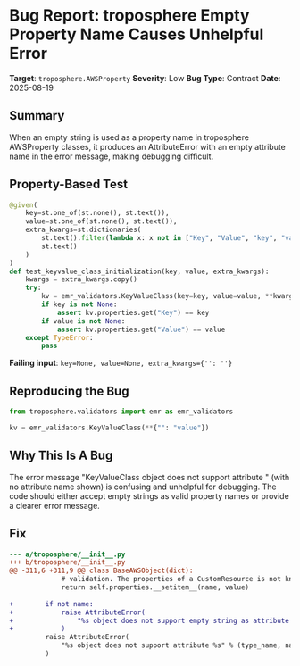 # Bug Report: troposphere Empty Property Name Causes Unhelpful Error

**Target**: `troposphere.AWSProperty`
**Severity**: Low
**Bug Type**: Contract
**Date**: 2025-08-19

## Summary

When an empty string is used as a property name in troposphere AWSProperty classes, it produces an AttributeError with an empty attribute name in the error message, making debugging difficult.

## Property-Based Test

```python
@given(
    key=st.one_of(st.none(), st.text()),
    value=st.one_of(st.none(), st.text()),
    extra_kwargs=st.dictionaries(
        st.text().filter(lambda x: x not in ["Key", "Value", "key", "value"]),
        st.text()
    )
)
def test_keyvalue_class_initialization(key, value, extra_kwargs):
    kwargs = extra_kwargs.copy()
    try:
        kv = emr_validators.KeyValueClass(key=key, value=value, **kwargs)
        if key is not None:
            assert kv.properties.get("Key") == key
        if value is not None:
            assert kv.properties.get("Value") == value
    except TypeError:
        pass
```

**Failing input**: `key=None, value=None, extra_kwargs={'': ''}`

## Reproducing the Bug

```python
from troposphere.validators import emr as emr_validators

kv = emr_validators.KeyValueClass(**{"": "value"})
```

## Why This Is A Bug

The error message "KeyValueClass object does not support attribute " (with no attribute name shown) is confusing and unhelpful for debugging. The code should either accept empty strings as valid property names or provide a clearer error message.

## Fix

```diff
--- a/troposphere/__init__.py
+++ b/troposphere/__init__.py
@@ -311,6 +311,9 @@ class BaseAWSObject(dict):
             # validation. The properties of a CustomResource is not known.
             return self.properties.__setitem__(name, value)
     
+        if not name:
+            raise AttributeError(
+                "%s object does not support empty string as attribute name" % type_name
+            )
         raise AttributeError(
             "%s object does not support attribute %s" % (type_name, name)
         )
```